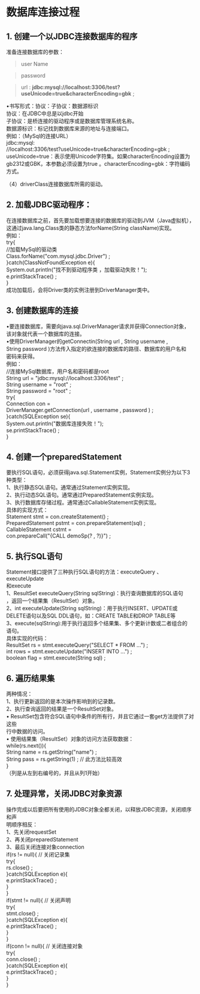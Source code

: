 # 数据库连接过程

## 1. 创建一个以JDBC连接数据库的程序

准备连接数据库的参数：

> user Name

> password

> url  :  **jdbc:mysql://localhost:3306/test?useUnicode=true&characterEncoding=gbk** ;  

 
  •书写形式：协议：子协议：数据源标识  
  协议：在JDBC中总是以jdbc开始  
  子协议：是桥连接的驱动程序或是数据库管理系统名称。  
  数据源标识：标记找到数据库来源的地址与连接端口。  
  例如：（MySql的连接URL）  
  jdbc:mysql:  
    //localhost:3306/test?useUnicode=true&characterEncoding=gbk ;  
  useUnicode=true：表示使用Unicode字符集。如果characterEncoding设置为  
  gb2312或GBK，本参数必须设置为true 。characterEncoding=gbk：字符编码方式。

（4）driverClass连接数据库所需的驱动。

## 2. 加载JDBC驱动程序：

 在连接数据库之前，首先要加载想要连接的数据库的驱动到JVM（Java虚拟机），  
  这通过java.lang.Class类的静态方法forName(String className)实现。  
  例如：  
  try{  
  //加载MySql的驱动类  
  Class.forName("com.mysql.jdbc.Driver") ;  
  }catch(ClassNotFoundException e){  
  System.out.println("找不到驱动程序类 ，加载驱动失败！");  
  e.printStackTrace() ;  
  }  
  成功加载后，会将Driver类的实例注册到DriverManager类中。  

## 3. 创建数据库的连接  

 •要连接数据库，需要向java.sql.DriverManager请求并获得Connection对象，  
   该对象就代表一个数据库的连接。  
  •使用DriverManager的getConnectin(String url , String username ,   
  String password )方法传入指定的欲连接的数据库的路径、数据库的用户名和  
   密码来获得。  
   例如：  
   //连接MySql数据库，用户名和密码都是root  
   String url = "jdbc:mysql://localhost:3306/test" ;   
   String username = "root" ;  
   String password = "root" ;  
   try{  
  Connection con =   
       DriverManager.getConnection(url , username , password ) ;  
   }catch(SQLException se){  
  System.out.println("数据库连接失败！");  
  se.printStackTrace() ;  
   }  

## 4. 创建一个preparedStatement

要执行SQL语句，必须获得java.sql.Statement实例，Statement实例分为以下3  
   种类型：  
   1、执行静态SQL语句。通常通过Statement实例实现。  
   2、执行动态SQL语句。通常通过PreparedStatement实例实现。  
   3、执行数据库存储过程。通常通过CallableStatement实例实现。  
  具体的实现方式：  
    Statement stmt = con.createStatement() ;  
    PreparedStatement pstmt = con.prepareStatement(sql) ;  
    CallableStatement cstmt =   
              con.prepareCall("{CALL demoSp(? , ?)}") ;  

## 5. 执行SQL语句 

 Statement接口提供了三种执行SQL语句的方法：executeQuery 、executeUpdate  
  和execute  
  1、ResultSet executeQuery(String sqlString)：执行查询数据库的SQL语句  
    ，返回一个结果集（ResultSet）对象。  
   2、int executeUpdate(String sqlString)：用于执行INSERT、UPDATE或  
    DELETE语句以及SQL DDL语句，如：CREATE TABLE和DROP TABLE等  
   3、execute(sqlString):用于执行返回多个结果集、多个更新计数或二者组合的  
    语句。  
  具体实现的代码：  
     ResultSet rs = stmt.executeQuery("SELECT * FROM ...") ;  
  int rows = stmt.executeUpdate("INSERT INTO ...") ;  
  boolean flag = stmt.execute(String sql) ;  

## 6. 遍历结果集

两种情况：  
   1、执行更新返回的是本次操作影响到的记录数。  
   2、执行查询返回的结果是一个ResultSet对象。  
  • ResultSet包含符合SQL语句中条件的所有行，并且它通过一套get方法提供了对这些  
   行中数据的访问。  
  • 使用结果集（ResultSet）对象的访问方法获取数据：  
   while(rs.next()){  
     String name = rs.getString("name") ;  
  String pass = rs.getString(1) ; // 此方法比较高效  
   }  
  （列是从左到右编号的，并且从列1开始）  

## 7. 处理异常，关闭JDBC对象资源

操作完成以后要把所有使用的JDBC对象全都关闭，以释放JDBC资源，关闭顺序和声  
   明顺序相反：  
   1、先关闭requestSet  
   2、再关闭preparedStatement  
   3、最后关闭连接对象connection  
     if(rs != null){  // 关闭记录集  
    try{  
      rs.close() ;  
    }catch(SQLException e){  
      e.printStackTrace() ;  
    }  
     }  
     if(stmt != null){  // 关闭声明  
    try{  
      stmt.close() ;  
    }catch(SQLException e){  
      e.printStackTrace() ;  
    }  
     }  
     if(conn != null){ // 关闭连接对象  
     try{  
      conn.close() ;  
     }catch(SQLException e){  
      e.printStackTrace() ;  
     }  
     } 